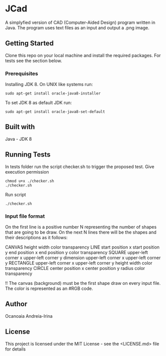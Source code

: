 # JCad
A simplyfied version of CAD (Computer-Aided Design) program written in Java. 
The program uses text files as an input and output a .png image.

## Getting Started
Clone this repo on your local machine and install the required packages.
For tests see the section below.

### Prerequisites
Installing JDK 8.
On UNIX like systems run:
```
sudo apt-get install oracle-java8-installer 
```
To set JDK 8 as default JDK run:
```
sudo apt-get install oracle-java8-set-default 
```

## Built with
Java - JDK 8

## Running Tests
In tests folder run the script checker.sh to trigger the proposed test.
Give execution permission
```
chmod u+x ./checker.sh
./checker.sh
```
Run script
```
./checker.sh
```

### Input file format

On the first line is a positive number N representing the number of shapes
that are going to be draw.
On the next N lines there will be the shapes and their descriptions as it follows:

  CANVAS height width color transparency
  LINE start position x start position y end position x end position y color transparency
  SQUARE upper-left corner x upper-left corner y dimension upper-left corner x upper-left corner y
  RECTANGLE upper-left corner x upper-left corner y  height width color transparency
  CIRCLE center position x center position y radius color transparency

!!
The canvas (background) must be the first shape draw on every input file.
The color is represented as an #RGB code.


## Author
Ocanoaia Andreia-Irina

## License
This project is licensed under the MIT License - see the <LICENSE.md> file for details
